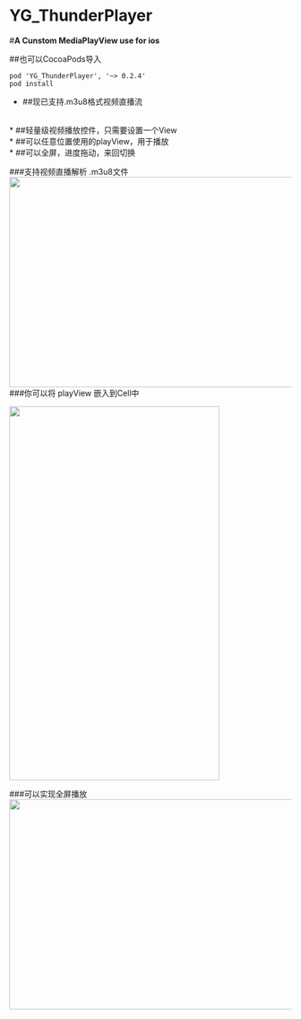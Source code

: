 # YG_ThunderPlayer
#**A Cunstom MediaPlayView use for ios**

##也可以CocoaPods导入
```
pod 'YG_ThunderPlayer', '~> 0.2.4'
pod install

```


* ##现已支持.m3u8格式视频直播流
<br>
* ##轻量级视频播放控件，只需要设置一个View
<br>
* ##可以任意位置使用的playView，用于播放
<br>
* ##可以全屏，进度拖动，来回切换

###支持视频直播解析 .m3u8文件
<img src=http://img.hoop8.com/1607A/EslO3wFY.png width="667" height="375"><br>
###你可以将 playView 嵌入到Cell中

<img src=http://img.hoop8.com/1607A/uEjU4rJ4.png width="375" height="667"><br>

###可以实现全屏播放
<img src=http://img.hoop8.com/1607A/W6IDcRgX.png width="667" height="375"><br>
